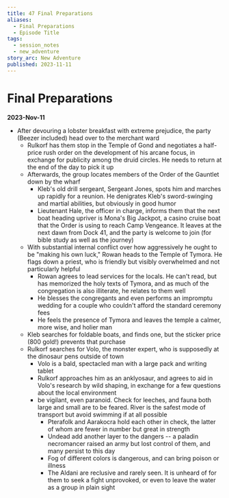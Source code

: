 ```yaml
---
title: 47 Final Preparations
aliases:
  - Final Preparations
  - Episode Title
tags:
  - session_notes
  - new_adventure
story_arc: New Adventure
published: 2023-11-11
---
```

# Final Preparations
**2023-Nov-11**

- After devouring a lobster breakfast with extreme prejudice, the party (Beezer included) head over to the merchant ward
	- Rulkorf has them stop in the Temple of Gond and negotiates a half-price rush order on the development of his arcane focus, in exchange for publicity among the druid circles. He needs to return at the end of the day to pick it up
	- Afterwards, the group locates members of the Order of the Gauntlet down by the wharf
		- Kleb's old drill sergeant, Sergeant Jones, spots him and marches up rapidly for a reunion. He denigrates Kleb's sword-swinging and martial abilities, but obviously in good humor
		- Lieutenant Hale, the officer in charge, informs them that the next boat heading upriver is Mona's Big Jackpot, a casino cruise boat that the Order is using to reach Camp Vengeance. It leaves at the next dawn from Dock 41, and the party is welcome to join (for bible study as well as the journey)
	- With substantial internal conflict over how aggressively he ought to be "making his own luck," Rowan heads to the Temple of Tymora. He flags down a priest, who is friendly but visibly overwhelmed and not particularly helpful
		- Rowan agrees to lead services for the locals. He can't read, but has memorized the holy texts of Tymora, and as much of the congregation is also illiterate, he relates to them well
		- He blesses the congregants and even performs an impromptu wedding for a couple who couldn't afford the standard ceremony fees
		- He feels the presence of Tymora and leaves the temple a calmer, more wise, and holier man
	- Kleb searches for foldable boats, and finds one, but the sticker price (800 gold!) prevents that purchase
	- Rulkorf searches for Volo, the monster expert, who is supposedly at the dinosaur pens outside of town
		- Volo is a bald, spectacled man with a large pack and writing tablet
		- Rulkorf approaches him as an anklyosaur, and agrees to aid in Volo's research by wild shaping, in exchange for a few questions about the local environment
		- be vigilant, even paranoid. Check for leeches, and fauna both large and small are to be feared. River is the safest mode of transport but avoid swimming if at all possible
			- Pterafolk and Aarakocra hold each other in check, the latter of whom are fewer in number but great in strength
			- Undead add another layer to the dangers -- a paladin necromancer raised an army but lost control of them, and many persist to this day
			- Fog of different colors is dangerous, and can bring poison or illness
			- The Aldani are reclusive and rarely seen. It is unheard of for them to seek a fight unprovoked, or even to leave the water as a group in plain sight